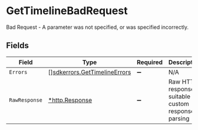 # GetTimelineBadRequest

Bad Request - A parameter was not specified, or was specified incorrectly.


## Fields

| Field                                                                        | Type                                                                         | Required                                                                     | Description                                                                  |
| ---------------------------------------------------------------------------- | ---------------------------------------------------------------------------- | ---------------------------------------------------------------------------- | ---------------------------------------------------------------------------- |
| `Errors`                                                                     | [][sdkerrors.GetTimelineErrors](../../models/sdkerrors/gettimelineerrors.md) | :heavy_minus_sign:                                                           | N/A                                                                          |
| `RawResponse`                                                                | [*http.Response](https://pkg.go.dev/net/http#Response)                       | :heavy_minus_sign:                                                           | Raw HTTP response; suitable for custom response parsing                      |